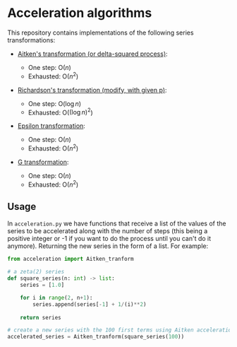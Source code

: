 # Acceleration algorithms

This repository contains implementations of the following series transformations:

* [Aitken's transformation (or delta-squared process)](https://en.wikipedia.org/wiki/Aitken%27s_delta-squared_process):
  - One step: O($n$)
  - Exhausted: O($n^2$)

* [Richardson's transformation (modify, with given p)](https://en.wikipedia.org/wiki/Richardson_extrapolation):
  - One step: O($\log n$)
  - Exhausted: O($(\log n)^2$)

* [Epsilon transformation](https://www.sciencedirect.com/science/article/pii/S0377042700003551):
  - One step: O($n$)
  - Exhausted: O($n^2$)

* [G transformation](https://epubs.siam.org/doi/abs/10.1137/0704032?journalCode=sjnaam):
  - One step: O($n$)
  - Exhausted: O($n^2$)

## Usage

In `acceleration.py` we have functions that receive a list of the values of the series to be accelerated along with the number of steps (this being a positive integer or -1 if you want to do the process until you can't do it anymore). Returning the new series in the form of a list. For example:

```python
from acceleration import Aitken_tranform

# a zeta(2) series
def square_series(n: int) -> list:
    series = [1.0]

    for i in range(2, n+1):
        series.append(series[-1] + 1/(i)**2)
    
    return series

# create a new series with the 100 first terms using Aitken acceleration
accelerated_series = Aitken_tranform(square_series(100))
```
